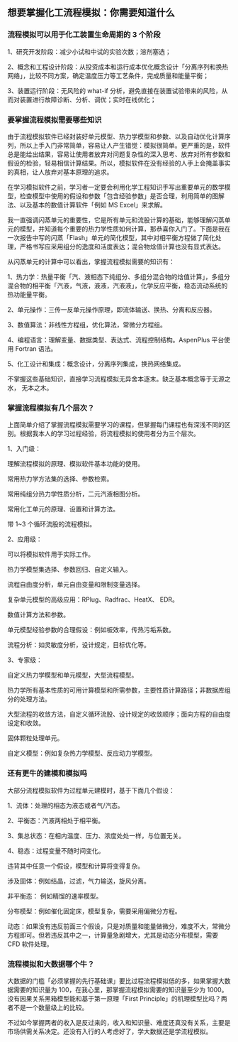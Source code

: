 ## 想要掌握化工流程模拟：你需要知道什么
### 流程模拟可以用于化工装置生命周期的 3 个阶段

1、研究开发阶段：减少小试和中试的实验次数；溶剂塞选；

2、概念和工程设计阶段：从投资成本和运行成本优化概念设计「分离序列和换热网络」，比较不同方案，确定温度压力等工艺条件，完成质量和能量平衡；

3、装置运行阶段：无风险的 what-if 分析，避免直接在装置试验带来的风险，从而对装置进行故障诊断、分析、调优；实时在线优化；

### 要掌握流程模拟需要哪些知识

由于流程模拟软件已经封装好单元模型、热力学模型和参数、以及自动优化计算序列，所以上手入门非常简单，容易让人产生错觉：模拟很简单。更严重的是，软件总是能给出结果，容易让使用者放弃对问题复杂性的深入思考、放弃对所有参数和假设的检验，轻易相信计算结果。所以，模拟软件在没有经验的人手上会掩盖事实的真相，让人放弃对基本原理的追求。

在学习模拟软件之前，学习者一定要会利用化学工程知识手写出重要单元的数学模型，检查模型中使用的假设和参数「包含经验参数」是否合理，利用简单的图解法、以及基本的数值计算软件「例如 MS Excel」来求解。

我一直强调闪蒸单元的重要性，它是所有单元和流股计算的基础，能够理解闪蒸单元的模型，并知道每个重要的热力学性质如何计算，那恭喜你入门了。下面是我在一次报告中写的闪蒸「Flash」单元的简化模型，其中对相平衡方程做了简化处理，严格书写应采用组分的逸度和活度表达；混合物焓值计算也没有显式表达。

从闪蒸单元的计算中可以看出，掌握流程模拟需要的知识有：

1、热力学：热量平衡「汽、液相态下纯组分、多组分混合物的焓值计算」，多组分混合物的相平衡「汽液，气液，液液，汽液液」，化学反应平衡，稳态流动系统的热功能量平衡。

2、单元操作：三传一反单元操作原理，即流体输送、换热、分离和反应器。

3、数值算法：非线性方程组，优化算法，常微分方程组。

4、编程语言：理解变量、数据类型、表达式、流程控制结构。AspenPlus 平台使用 Fortran 语法。

5、化工设计和集成：概念设计，分离序列集成，换热网络集成。

不掌握这些基础知识，直接学习流程模拟无异舍本逐末。缺乏基本概念等于无源之水， 无本之木。

### 掌握流程模拟有几个层次？

上面简单介绍了掌握流程模拟需要学习的课程，但掌握每门课程也有深浅不同的区别。根据我本人的学习过程经验，将流程模拟的使用者分为三个层次。

1、入门级：

理解流程模拟的原理、模拟软件基本功能的使用。

常用热力学方法集的选择、参数检索。

常用纯组分热力学性质分析，二元汽液相图分析。

常用化工单元的原理、设置和计算方法。

带 1~3 个循环流股的流程模拟。

2、应用级：

可以将模拟软件用于实际工作。

热力学模型集选择、参数回归、自定义输入。

流程自由度分析，单元自由变量和限制变量选择。

复杂单元模型的高级应用：RPlug、Radfrac、HeatX、 EDR。

数值计算方法和参数。

单元模型经验参数的合理假设：例如板效率，传热污垢系数。

流程分析：如灵敏度分析，设计规定，目标优化等。

3、专家级：

自定义热力学模型和单元模型，大型流程模型。

热力学所有基本性质的可用计算模型和所需参数，主要性质计算路径；非数据库组分的处理方法。

大型流程的收敛方法，自定义循环流股、设计规定的收敛顺序；面向方程的自由度设定和收敛。

固体颗粒处理单元。

自定义模型：例如复杂热力学模型、反应动力学模型。

### 还有更牛的建模和模拟吗

大部分流程模拟软件为过程单元建模时，基于下面几个假设：

1、流体：处理的相态为液态或者气/汽态。

2、平衡态：汽液两相处于相平衡。

3、集总状态：在相内温度、压力、浓度处处一样，与位置无关。

4、稳态：过程变量不随时间变化。

违背其中任意一个假设，模型和计算将变得复杂。

涉及固体：例如结晶，过滤，气力输送，旋风分离。

非平衡态： 例如精馏的速率模型。

分布模型：例如催化固定床，模型复杂，需要采用偏微分方程。

动态：如果没有违反前面三个假设，只是对质量和能量做微分，难度不大，常微分方程即可。但若违反其中之一，计算量急剧增大，尤其是动态分布模型，需要 CFD 软件处理。

### 流程模拟和大数据哪个牛？

大数据的门槛「必须掌握的先行基础课」要比过程流程模拟低的多，如果掌握大数据需要的知识量为 100，在我心里，那掌握流程模拟需要的知识量至少为 1000。没有因果关系黑箱模型能和基于第一原理「First Principle」的机理模型比吗？两者不是一个数量级上的比较。

不过如今掌握两者的收入是反过来的，收入和知识量、难度还真没有关系，主要是市场供需关系决定。还没有入行的人考虑好了，学大数据还是学流程模拟。









